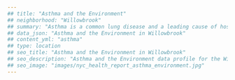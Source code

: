 ```yaml
---
## title: "Asthma and the Environment"
## neighborhood: "Willowbrook"
## summary: "Asthma is a common lung disease and a leading cause of hospitalizations for children under 15 years old. This report provides a summary of asthma indicators by neighborhood. It also describes housing and neighborhood characteristics that can make asthma worse."
## data_json: "Asthma and the Environment in Willowbrook"
## content_yml: "asthma"
## type: location
## seo_title: "Asthma and the Environment in Willowbrook"
## seo_description: "Asthma and the Environment data profile for the Willowbrook neighborhood of NYC."
## seo_image: "images/nyc_health_report_asthma_environment.jpg"
---
```

